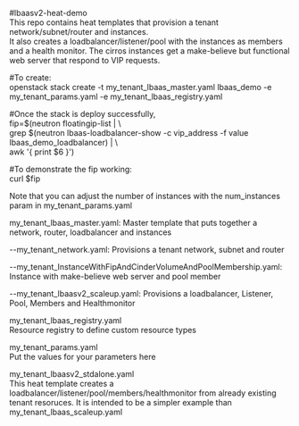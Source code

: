 #lbaasv2-heat-demo  
This repo contains heat templates that provision a tenant network/subnet/router and instances.  
It also creates a loadbalancer/listener/pool with the instances as members and a health monitor. 
The cirros instances get a make-believe but functional web server that respond to VIP requests.  

#To create:  
openstack stack create -t my_tenant_lbaas_master.yaml lbaas_demo -e my_tenant_params.yaml -e my_tenant_lbaas_registry.yaml   

#Once the stack is deploy successfully,   
fip=$(neutron floatingip-list | \  
  grep $(neutron lbaas-loadbalancer-show  -c vip_address -f value lbaas_demo_loadbalancer) | \  
  awk '{ print $6 }')  

#To demonstrate the fip working:  
curl $fip  

Note that you can adjust the number of instances with the num_instances param in my_tenant_params.yaml  

my_tenant_lbaas_master.yaml: Master template that puts together a network, router, loadbalancer and instances  

  
--my_tenant_network.yaml: Provisions a tenant network, subnet and router  


--my_tenant_InstanceWithFipAndCinderVolumeAndPoolMembership.yaml: Instance with make-believe web server and pool member  


--my_tenant_lbaasv2_scaleup.yaml: Provisions a loadbalancer, Listener, Pool, Members and Healthmonitor  

  
my_tenant_lbaas_registry.yaml  
    Resource registry to define custom resource types  

my_tenant_params.yaml  
    Put the values for your parameters here  

my_tenant_lbaasv2_stdalone.yaml  
  This heat template creates a loadbalancer/listener/pool/members/healthmonitor from already existing tenant resoruces.  It is intended to be a simpler example than my_tenant_lbaas_scaleup.yaml  


